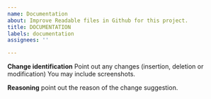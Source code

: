 ```yaml
---
name: Documentation
about: Improve Readable files in Github for this project.
title: DOCUMENTATION
labels: documentation
assignees: ''

---
```


**Change identification**
Point out any changes (insertion, deletion or modification)
You may include screenshots.

**Reasoning**
point out the reason of the change suggestion.
